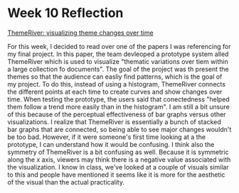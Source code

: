 Week 10 Reflection
==
[ThemeRiver: visualizing theme changes over time](https://ieeexplore.ieee.org/document/885098)

For this week, I decided to read over one of the papers I was referencing for my final project. In this paper, the team devleoped a prototype system alled ThemeRiver which is used to visualize "thematic variations over tiem within a large collection fo documents". The goal of the project was th present the themes so that the audience can easliy find patterns, which is the goal of my project. To do this, instead of using a histogram, ThemeRiver connects the different points at each time to create curves and show changes over time. When testing the prototype, the users said that conectedness "helped them follow a trend more easily than in the histogram". I am still a bit unsure of this because of the perceptual effectiveness of bar graphs versus other visualizations. I realize that ThemeRiver is essentially a bunch of stacked bar graphs that are connected, so being able to see major changes wouldn't be too bad. However, if it were someone's first time looking at a the prototype, I can understand how it would be confusing. I think also the symmetry of ThemeRiver is a bit confusing as well. Because it is symmetric along the x axis, viewers may think there is a negative value associated with the visualization. I know in class, we've looked at a couple of visuals similar to this and people have mentioned it seems like it is more for the aesthetic of the visual than the actual practicality. 


